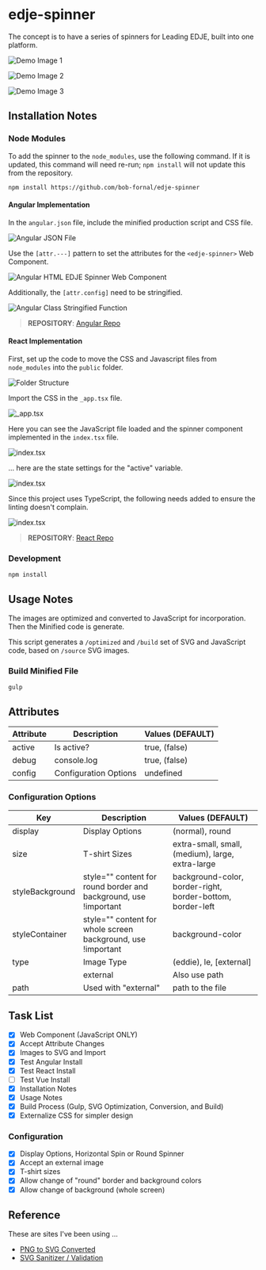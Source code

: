 # edje-spinner
 
The concept is to have a series of spinners for Leading EDJE, built into one platform.

![Demo Image 1](./images/documentation/DEMO-01.png)

![Demo Image 2](./images//documentation/DEMO-02.png)

![Demo Image 3](./images//documentation/DEMO-03.png)

## Installation Notes

### Node Modules

To add the spinner to the `node_modules`, use the following command. If it is updated, this command will need re-run; `npm install` will not update this from the repository.

```script
npm install https://github.com/bob-fornal/edje-spinner
```

#### Angular Implementation

In the `angular.json` file, include the minified production script and CSS file.

![Angular JSON File](./images/documentation/ANGULAR-01a.png)

Use the `[attr.---]` pattern to set the attributes for the `<edje-spinner>` Web Component.

![Angular HTML EDJE Spinner Web Component](./images/documentation/ANGULAR-02.png)

Additionally, the `[attr.config]` need to be stringified.

![Angular Class Stringified Function](./images/documentation/ANGULAR-03.png)

> **REPOSITORY**: [Angular Repo](https://github.com/bob-fornal/edje-spinner-angular)

#### React Implementation

First, set up the code to move the CSS and Javascript files from `node_modules` into the `public` folder.

![Folder Structure](./images/documentation/REACT-01.png)

Import the CSS in the `_app.tsx` file.

![_app.tsx](./images/documentation/REACT-02.png)

Here you can see the JavaScript file loaded and the spinner component implemented in the `index.tsx` file.

![index.tsx](./images/documentation/REACT-03.png)

... here are the state settings for the "active" variable.

![index.tsx](./images/documentation/REACT-04.png)

Since this project uses TypeScript, the following needs added to ensure the linting doesn't complain.

![index.tsx](./images/documentation/REACT-05.png)

> **REPOSITORY**: [React Repo](https://github.com/bob-fornal/edje-spinner-react)

### Development

```script
npm install
```

## Usage Notes

The images are optimized and converted to JavaScript for incorporation. Then the Minified code is generate.

This script generates a `/optimized` and `/build` set of SVG and JavaScript code, based on `/source` SVG images.

### Build Minified File

```script
gulp
```

## Attributes

| Attribute | Description | Values (DEFAULT) |
|-----------|-------------|------------------|
| active | Is active? | true, (false) |
| debug | console.log | true, (false) |
| config | Configuration Options | undefined |

### Configuration Options
| Key | Description | Values (DEFAULT) |
|-----|-------------|------------------|
| display | Display Options | (normal), round |
| size | T-shirt Sizes | extra-small, small, (medium), large, extra-large |
| styleBackground | style="" content for round border and background, use !important | background-color, border-right, border-bottom, border-left |
| styleContainer | style="" content for whole screen background, use !important | background-color |
| type | Image Type | (eddie), le, \[external\] |
| | external | Also use path |
| path | Used with "external" | path to the file |

## Task List

- [x] Web Component (JavaScript ONLY)
- [x] Accept Attribute Changes
- [x] Images to SVG and Import
- [x] Test Angular Install
- [x] Test React Install
- [ ] Test Vue Install
- [x] Installation Notes
- [x] Usage Notes
- [x] Build Process (Gulp, SVG Optimization, Conversion, and Build)
- [x] Externalize CSS for simpler design

### Configuration

- [x] Display Options, Horizontal Spin or Round Spinner
- [x] Accept an external image
- [x] T-shirt sizes
- [x] Allow change of "round" border and background colors
- [x] Allow change of background (whole screen)

## Reference

These are sites I've been using ...

* [PNG to SVG Converted](https://svgconverter.app/free)
* [SVG Sanitizer / Validation](https://svg.enshrined.co.uk/)
